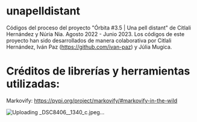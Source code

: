 # unapelldistant
Códigos del proceso del proyecto "Órbita #3.5 | Una pell distant"  de Citlali Hernández y Núria Nia.  Agosto 2022 - Junio 2023.
Los códigos de este proyecto han sido desarrollados de manera colaborativa por Citlali Hernández, Iván Paz (https://github.com/ivan-paz) y Júlia Mugica.

# Créditos de librerías y herramientas utilizadas:
Markovify: https://pypi.org/project/markovify/#markovify-in-the-wild


![Uploading _DSC8406__1340_c.jpeg…]()
